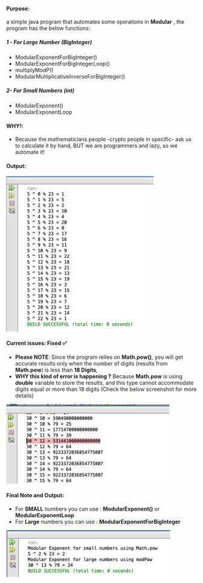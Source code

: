 #### Purpose: 
a simple java program that automates some operations in **Modular** , the program has the below functions: 
##### 1 - For Large Number (BigInteger)
- ModularExponentForBigInteger()
- ModularExponentForBigIntegerLoop()
- multiplyModP()
- ModularMultiplicativeInverseForBigInteger()
##### 2- For Small Numbers (int)
- ModularExponent()
- ModularExponentLoop

#### WHY!: 
- Because the mathematicians people -crypto people in specific- ask us to calculate it by hand, BUT we are programmers and lazy, so we automate it! 

#### Output: 
![alt text](https://raw.githubusercontent.com/0xb1tByte/Postgraduate/master/Cryptography/Assignments/Modular%20Exponentiation/output.png)

#### Current issues: Fixed :white_check_mark:
- **Please NOTE**: Since the program relies on **Math.pow()**, you will get accurate results only when the number of digits (results from **Math.pow**) is less than **18 Digits**, 
- **WHY this kind of error is happening ?**
  Because **Math.pow** is using **double** variable to store the results, and this type cannot accommodate digits equal or more than 18 digits (Check the below screenshot for more details)

![alt text](https://raw.githubusercontent.com/0xb1tByte/Postgraduate/master/Cryptography/Assignments/Modular%20Exponentiation/error.png)

#### Final Note and Output: 
- For **SMALL** numbers you can use : **ModularExponent()** or **ModularExponentLoop** 
- For **Large** numbers you can use : **ModularExponentForBigInteger** 

![alt text](https://raw.githubusercontent.com/0xb1tByte/Postgraduate/master/Cryptography/Assignments/Modular%20Exponentiation/outputUpdated.png)

